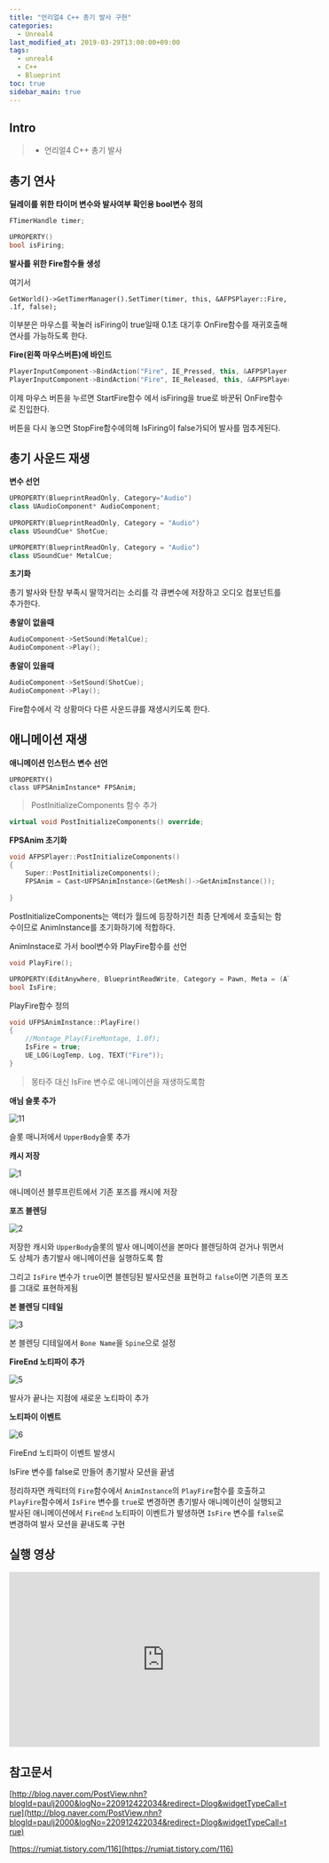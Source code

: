 ```yaml
---
title: "언리얼4 C++ 총기 발사 구현"
categories: 
  - Unreal4
last_modified_at: 2019-03-29T13:00:00+09:00
tags: 
  - unreal4 
  - C++
  - Blueprint
toc: true
sidebar_main: true
---
```


## Intro

> - 언리얼4 C++ 총기 발사

## 총기 연사

**딜레이를 위한 타이머 변수와 발사여부 확인용 bool변수 정의**
```cpp
FTimerHandle timer;

UPROPERTY()
bool isFiring;
```

**발사를 위한 Fire함수들 생성**

<script src="https://gist.github.com/lesslate/04a0ca076c76d6df8cff5810ddb787e2.js"></script>

여기서
```
GetWorld()->GetTimerManager().SetTimer(timer, this, &AFPSPlayer::Fire, .1f, false);
```
이부분은 마우스를 꾹눌러 isFiring이 true일때 0.1초 대기후 OnFire함수를 재귀호출해 연사를 가능하도록 한다.

**Fire(왼쪽 마우스버튼)에 바인드**

```cpp
PlayerInputComponent->BindAction("Fire", IE_Pressed, this, &AFPSPlayer::StartFire);
PlayerInputComponent->BindAction("Fire", IE_Released, this, &AFPSPlayer::StopFire);
```

이제 마우스 버튼을 누르면 StartFire함수 에서 isFiring을 true로 바꾼뒤 OnFire함수로 진입한다.

버튼을 다시 놓으면 StopFire함수에의해 IsFiring이 false가되어 발사를 멈추게된다.

## 총기 사운드 재생

**변수 선언**
```cpp
UPROPERTY(BlueprintReadOnly, Category="Audio")
class UAudioComponent* AudioComponent;
	
UPROPERTY(BlueprintReadOnly, Category = "Audio")
class USoundCue* ShotCue;

UPROPERTY(BlueprintReadOnly, Category = "Audio")
class USoundCue* MetalCue;

```

**초기화**

<script src="https://gist.github.com/lesslate/1858e980fdcb86ef2bf6c3a842cbd65c.js"></script>

총기 발사와 탄창 부족시 딸깍거리는 소리를 각 큐변수에 저장하고 오디오 컴포넌트를 추가한다.

**총알이 없을때**

```cpp
AudioComponent->SetSound(MetalCue);
AudioComponent->Play();
```

**총알이 있을때**

```cpp
AudioComponent->SetSound(ShotCue);
AudioComponent->Play();
```

Fire함수에서 각 상황마다 다른 사운드큐를 재생시키도록 한다.

## 애니메이션 재생

**애니메이션 인스턴스 변수 선언**

```
UPROPERTY()
class UFPSAnimInstance* FPSAnim;
```

> PostInitializeComponents 함수 추가

```cpp
virtual void PostInitializeComponents() override;
```

**FPSAnim 초기화**

```cpp
void AFPSPlayer::PostInitializeComponents()
{
	Super::PostInitializeComponents();
	FPSAnim = Cast<UFPSAnimInstance>(GetMesh()->GetAnimInstance());
	
}
```
PostInitializeComponents는 액터가 월드에 등장하기전 최종 단계에서 호출되는 함수이므로 AnimInstance를 초기화하기에 적합하다.


AnimInstace로 가서 bool변수와 PlayFire함수를 선언

```cpp
void PlayFire();

UPROPERTY(EditAnywhere, BlueprintReadWrite, Category = Pawn, Meta = (AllowPrivateAccess = true))
bool IsFire;
```

PlayFire함수 정의

```cpp
void UFPSAnimInstance::PlayFire()
{
	//Montage_Play(FireMontage, 1.0f);
	IsFire = true;
	UE_LOG(LogTemp, Log, TEXT("Fire"));
}
```

> 몽타주 대신 IsFire 변수로 애니메이션을 재생하도록함


**애님 슬롯 추가**

![11](https://github.com/lesslate/lesslate.github.io/blob/master/assets/img/Unreal/rapidFire/4.png?raw=true)

슬롯 매니저에서 `UpperBody`슬롯 추가

**캐시 저장**

![1](https://github.com/lesslate/lesslate.github.io/blob/master/assets/img/Unreal/rapidFire/1.png?raw=true)

애니메이션 블루프린트에서 기존 포즈를 캐시에 저장


**포즈 블렌딩**

![2](https://github.com/lesslate/lesslate.github.io/blob/master/assets/img/Unreal/rapidFire/2.png?raw=true)

저장한 캐시와 `UpperBody`슬롯의 발사 애니메이션을 본마다 블렌딩하여 걷거나 뛰면서도 상체가 총기발사 애니메이션을 실행하도록 함

그리고 `IsFire` 변수가 `true`이면 블렌딩된 발사모션을 표현하고 `false`이면 기존의 포즈를 그대로 표현하게됨

**본 블렌딩 디테일**

![3](https://github.com/lesslate/lesslate.github.io/blob/master/assets/img/Unreal/rapidFire/3.png?raw=true)

본 블렌딩 디테일에서 `Bone Name`을 `Spine`으로 설정

**FireEnd 노티파이 추가**

![5](https://github.com/lesslate/lesslate.github.io/blob/master/assets/img/Unreal/rapidFire/5.png?raw=true)

발사가 끝나는 지점에 새로운 노티파이 추가

**노티파이 이벤트**

![6](https://github.com/lesslate/lesslate.github.io/blob/master/assets/img/Unreal/rapidFire/6.png?raw=true)

FireEnd 노티파이 이벤트 발생시

IsFire 변수를 false로 만들어 총기발사 모션을 끝냄

정리하자면 캐릭터의 `Fire`함수에서 `AnimInstance`의 `PlayFire`함수를 호출하고 `PlayFire`함수에서 
`IsFire` 변수를 `true`로 변경하면 총기발사 애니메이션이 실행되고 발사된 애니메이션에서
`FireEnd` 노티파이 이벤트가 발생하면 `IsFire` 변수를 `false`로 변경하여 발사 모션을 끝내도록 구현

<script src="https://gist.github.com/lesslate/dbef827b56580df28a90d51c325f650d.js"></script>

## 실행 영상

<iframe width="560" height="315" src="https://www.youtube.com/embed/zS-wrhz8pDo" frameborder="0" allow="accelerometer; autoplay; encrypted-media; gyroscope; picture-in-picture" allowfullscreen></iframe>

## 참고문서

[http://blog.naver.com/PostView.nhn?blogId=paulj2000&logNo=220912422034&redirect=Dlog&widgetTypeCall=true](http://blog.naver.com/PostView.nhn?blogId=paulj2000&logNo=220912422034&redirect=Dlog&widgetTypeCall=true)

[https://rumiat.tistory.com/116](https://rumiat.tistory.com/116)
